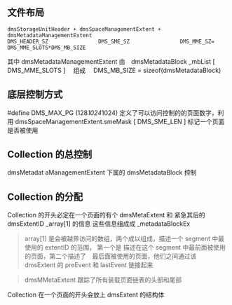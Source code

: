 ## 文件布局
```
dmsStorageUnitHeader + dmsSpaceManagementExtent +  dmsMetadataManagementExtent
DMS_HEADER_SZ                DMS_SME_SZ                DMS_MME_SZ= DMS_MME_SLOTS*DMS_MB_SIZE 
```
其中 dmsMetadataManagementExtent 由　dmsMetadataBlock  _mbList [ DMS_MME_SLOTS ] 　组成　
DMS_MB_SIZE = sizeof(dmsMetadataBlock)



## 底层控制方式 
#define DMS_MAX_PG             (128*1024*1024) 
定义了可以访问控制的的页面数字，利用 
dmsSpaceManagementExtent.smeMask [ DMS_SME_LEN ] 标记一个页面是否被使用

## Collection 的总控制
dmsMetadat
aManagementExtent 下属的 dmsMetadataBlock 控制

## Collection 的分配
Collection 的开头必定在一个页面的有个 dmsMetaExtent 和 紧急其后的 dmsExtentID _array[1] 的信息  这些信息组成成 _metadataBlockEx 

> array[1] 是会被越界访问的数组，两个成以组成，描述一个 segment 中最使用的 extentID 的范围，
> 第一个是 描述在这个 segment 中最前面被使用的页面，第二个描述了　最后面被使用的页面，他们之间通过该 dmsExtent 的 preEvent 和 lastEvent 链接起来

> dmsMMetaExtent 跟踪了所有装载页面链表的头部和尾部

Collection 在一个页面的开头会放上 dmsExtent 的结构体



